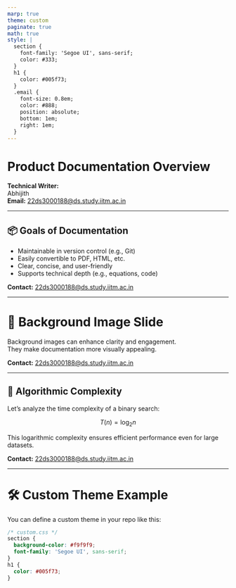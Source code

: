 ```yaml
---
marp: true
theme: custom
paginate: true
math: true
style: |
  section {
    font-family: 'Segoe UI', sans-serif;
    color: #333;
  }
  h1 {
    color: #005f73;
  }
  .email {
    font-size: 0.8em;
    color: #888;
    position: absolute;
    bottom: 1em;
    right: 1em;
  }
---
```


<!-- _class: lead -->

# Product Documentation Overview

**Technical Writer:**  
Abhijith  
**Email:** 22ds3000188@ds.study.iitm.ac.in

---

## 📦 Goals of Documentation

- Maintainable in version control (e.g., Git)
- Easily convertible to PDF, HTML, etc.
- Clear, concise, and user-friendly
- Supports technical depth (e.g., equations, code)

**Contact:** 22ds3000188@ds.study.iitm.ac.in

---

<!-- background: url(https://upload.wikimedia.org/wikipedia/commons/thumb/3/3f/Fronalpstock_big.jpg/1280px-Fronalpstock_big.jpg) -->

# 🌄 Background Image Slide

Background images can enhance clarity and engagement.  
They make documentation more visually appealing.

**Contact:** 22ds3000188@ds.study.iitm.ac.in

---

## 🧮 Algorithmic Complexity

Let’s analyze the time complexity of a binary search:

$$
T(n) = \log_2 n
$$

This logarithmic complexity ensures efficient performance even for large datasets.

**Contact:** 22ds3000188@ds.study.iitm.ac.in

---

# 🛠️ Custom Theme Example

You can define a custom theme in your repo like this:

```css
/* custom.css */
section {
  background-color: #f9f9f9;
  font-family: 'Segoe UI', sans-serif;
}
h1 {
  color: #005f73;
}
